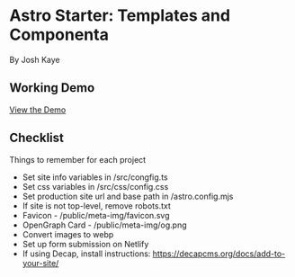 # Astro Starter: Templates and Componenta

By Josh Kaye

## Working Demo
[View the Demo](https://joshs-astro-starter.netlify.app/)

## Checklist
Things to remember for each project

- Set site info variables in /src/congfig.ts
- Set css variables in /src/css/config.css
- Set production site url and base path in /astro.config.mjs
- If site is not top-level, remove robots.txt
- Favicon - /public/meta-img/favicon.svg
- OpenGraph Card - /public/meta-img/og.png
- Convert images to webp
- Set up form submission on Netlify
- If using Decap, install instructions: https://decapcms.org/docs/add-to-your-site/